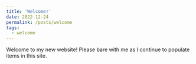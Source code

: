 ```yaml
---
title: 'Welcome!'
date: 2022-12-24
permalink: /posts/welcome
tags:
  - welcome
---
```


Welcome to my new website! Please bare with me as I continue to populate items in this site.
